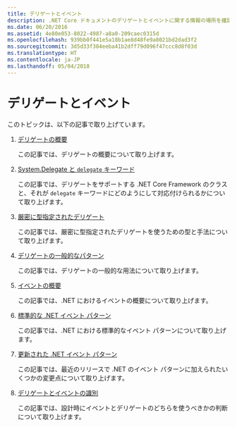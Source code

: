```yaml
---
title: デリゲートとイベント
description: .NET Core ドキュメントのデリゲートとイベントに関する情報の場所を確認します。
ms.date: 06/20/2016
ms.assetid: 4e80e053-8022-4987-a8a0-209caec0315d
ms.openlocfilehash: 939bb0f441e5a18b1ae8d48fe9a8021bd2dad3f2
ms.sourcegitcommit: 3d5d33f384eeba41b2dff79d096f47ccc8d8f03d
ms.translationtype: HT
ms.contentlocale: ja-JP
ms.lasthandoff: 05/04/2018
---
```

# <a name="delegates--events"></a>デリゲートとイベント

このトピックは、以下の記事で取り上げています。

1. [デリゲートの概要](delegates-overview.md)

    この記事では、デリゲートの概要について取り上げます。

2. [System.Delegate と `delegate` キーワード](delegate-class.md)

    この記事では、デリゲートをサポートする .NET Core Framework のクラスと、それが `delegate` キーワードにどのようにして対応付けられるかについて取り上げます。

3. [厳密に型指定されたデリゲート](delegates-strongly-typed.md)

    この記事では、厳密に型指定されたデリゲートを使うための型と手法について取り上げます。

4. [デリゲートの一般的なパターン](delegates-patterns.md)

    この記事では、デリゲートの一般的な用法について取り上げます。

5. [イベントの概要](events-overview.md)

    この記事では、.NET におけるイベントの概要について取り上げます。

6. [標準的な .NET イベント パターン](event-pattern.md)

    この記事では、.NET における標準的なイベント パターンについて取り上げます。

7. [更新された .NET イベント パターン](modern-events.md)

    この記事では、最近のリリースで .NET のイベント パターンに加えられたいくつかの変更点について取り上げます。

8. [デリゲートとイベントの識別](distinguish-delegates-events.md)

    この記事では、設計時にイベントとデリゲートのどちらを使うべきかの判断について取り上げます。
 
